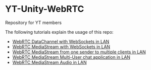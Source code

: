 # YT-Unity-WebRTC
 Repository for YT members

The following tutorials explain the usage of this repo:

* [WebRTC DataChannel with WebSockets in LAN](https://youtu.be/fgQw_sClwVo)
* [WebRTC MediaStream with WebSockets in LAN](https://youtu.be/NmyXZvTfM0E)
* [WebRTC MediaStream from one sender to multiple clients in LAN](https://youtu.be/ZA88jJ9Ka1I)
* [WebRTC MediaStream Multi-User chat application in LAN](https://youtu.be/dUbLh8mXEkg)
* [WebRTC MediaStream Audio in LAN](https://youtu.be/2Plc2o-QOlA)
